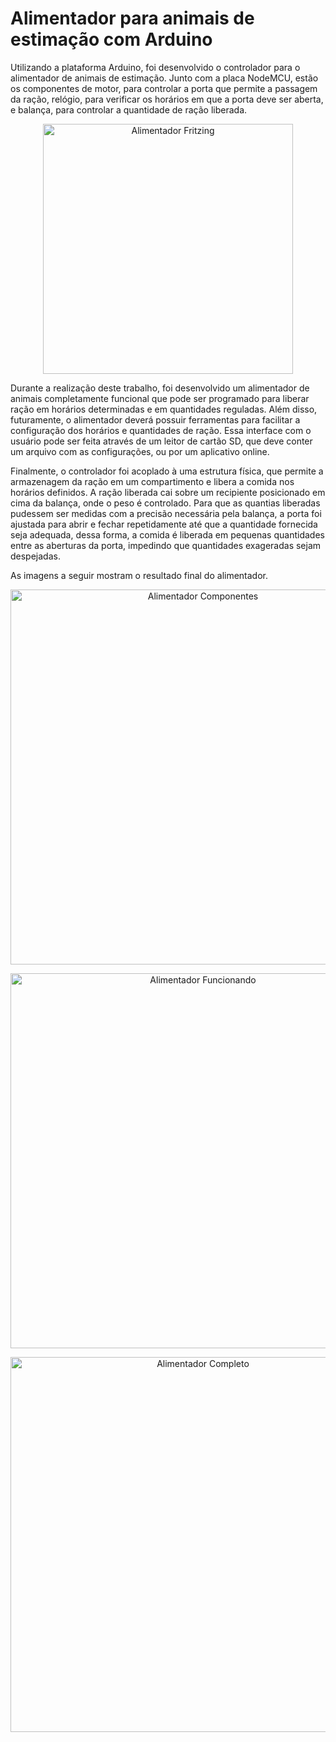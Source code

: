 # Alimentador para animais de estimação com Arduino

Utilizando a plataforma Arduino, foi desenvolvido o controlador para o alimentador de animais de estimação. Junto com a placa NodeMCU, estão os componentes de motor, para controlar a porta que permite a passagem da ração, relógio, para verificar os horários em que a porta deve ser aberta, e balança, para controlar a quantidade de ração liberada.

<p align="center" style="text-align: center;">
  <img src="https://i.imgur.com/0G148m3.png" alt="Alimentador Fritzing" title="Circuito do controlador do alimentador com todos os         componentes." height = 400px/>
</p>


Durante a realização deste trabalho, foi desenvolvido um alimentador de animais completamente funcional que pode ser programado para liberar ração em horários determinadas e em quantidades reguladas. Além disso, futuramente, o alimentador deverá possuir ferramentas para facilitar a configuração dos horários e quantidades de ração. Essa interface com o usuário pode ser feita através de um leitor de cartão SD, que deve conter um arquivo com as configurações, ou por um aplicativo online.

Finalmente, o controlador foi acoplado à uma estrutura física, que permite a armazenagem da ração em um compartimento e libera a comida nos horários definidos. A ração liberada cai sobre um recipiente posicionado em cima da balança, onde o peso é controlado. Para que as quantias liberadas pudessem ser medidas com a precisão necessária pela balança, a porta foi ajustada para abrir e fechar repetidamente até que a quantidade fornecida seja adequada, dessa forma, a comida é liberada em pequenas quantidades entre as aberturas da porta, impedindo que quantidades exageradas sejam despejadas.

As imagens a seguir mostram o resultado final do alimentador.

<p align="center" style="text-align: center;">
  <img src="https://i.imgur.com/mQK5DjE.png" alt="Alimentador Componentes" title="Extrutura do alimentador com todos os componentes anexados." width = 600px/>
</p>

<p align="center" style="text-align: center;">
  <img src="https://i.imgur.com/VuWaTVU.png" alt="Alimentador Funcionando" title="Alimentador despejando ração." width = 600px/>
</p>

<p align="center" style="text-align: center;">
  <img src="https://i.imgur.com/vYq06LI.png" alt="Alimentador Completo" title="Alimentador completo, em sua versão final." width = 600px/>
</p>

